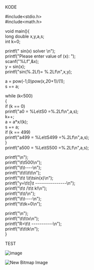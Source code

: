 KODE

#include<stdio.h><br/>
#include<math.h>

void main(){<br/>
 long double x,y,a,s;<br/>
 int k=0;<br/>

 printf(" sin(x) solver \n");<br/>
 printf("Please enter value of (x): ");<br/>
 scanf("%Lf",&x);<br/>
 y = sin(x);<br/>
 printf("sin(%.2Lf)= %.2Lf\n",x,y);<br/>

 a = pow(-1,0)*pow(x,2*0+1)/(1);<br/>
 s += a;<br/>

 while (k<500)<br/>
 {<br/>
  if (k == 0)<br/>
   printf("a0 = %Le\tS0 =%.2Lf\n",a,s);<br/>
  k++;<br/>
  a = a*x/(k);<br/>
  s += a;<br/>
  if (k == 499)<br/>
   printf("a499 = %Le\tS499 =%.2Lf\n",a,s);<br/>
 }<br/>
 printf("a500 = %Le\tS500 =%.2Lf\n",a,s);<br/>

 printf("\n");<br/>
 printf("\t\t500\n");<br/>
 printf("\t\t----\n");<br/>
 printf("\t\t\\\t\t\n");<br/>
 printf("\t\t \\\t\tsin(x)\n");<br/>
 printf("y=\t\t|\t    ----------------\n");<br/>
 printf("\t\t /\t\t   k!\n");<br/>
 printf("\t\t/\n");<br/>
 printf("\t\t----\n");<br/>
 printf("\t\tk=0\n");<br/>

 printf("\n");<br/>
 printf("\t\t\tx\n");<br/>
 printf("R=\t\t   -----------\n");<br/>
 printf("\t\t\tk\n");<br/>
}

TEST

![image](https://user-images.githubusercontent.com/90374721/152209310-1ee6dd4a-dbcd-4ddc-8081-2003ad0e0b90.png)



![New Bitmap Image](https://user-images.githubusercontent.com/90374721/152207119-608ea102-54dd-43eb-9921-575edce7c137.jpg)
